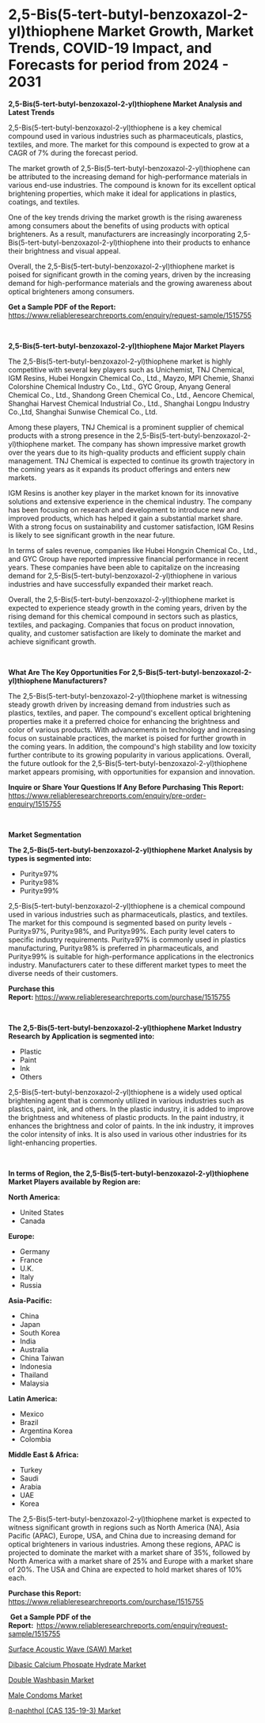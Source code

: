 <p><h1>2,5-Bis(5-tert-butyl-benzoxazol-2-yl)thiophene Market Growth, Market Trends, COVID-19 Impact, and Forecasts for period from 2024 - 2031</h1></p><p><strong>2,5-Bis(5-tert-butyl-benzoxazol-2-yl)thiophene Market Analysis and Latest Trends</strong></p>
<p><p>2,5-Bis(5-tert-butyl-benzoxazol-2-yl)thiophene is a key chemical compound used in various industries such as pharmaceuticals, plastics, textiles, and more. The market for this compound is expected to grow at a CAGR of 7% during the forecast period. </p><p>The market growth of 2,5-Bis(5-tert-butyl-benzoxazol-2-yl)thiophene can be attributed to the increasing demand for high-performance materials in various end-use industries. The compound is known for its excellent optical brightening properties, which make it ideal for applications in plastics, coatings, and textiles. </p><p>One of the key trends driving the market growth is the rising awareness among consumers about the benefits of using products with optical brighteners. As a result, manufacturers are increasingly incorporating 2,5-Bis(5-tert-butyl-benzoxazol-2-yl)thiophene into their products to enhance their brightness and visual appeal.</p><p>Overall, the 2,5-Bis(5-tert-butyl-benzoxazol-2-yl)thiophene market is poised for significant growth in the coming years, driven by the increasing demand for high-performance materials and the growing awareness about optical brighteners among consumers.</p></p>
<p><strong>Get a Sample PDF of the Report:&nbsp;</strong> <a href="https://www.reliableresearchreports.com/enquiry/request-sample/1515755">https://www.reliableresearchreports.com/enquiry/request-sample/1515755</a></p>
<p>&nbsp;</p>
<p><strong>2,5-Bis(5-tert-butyl-benzoxazol-2-yl)thiophene Major Market Players</strong></p>
<p><p>The 2,5-Bis(5-tert-butyl-benzoxazol-2-yl)thiophene market is highly competitive with several key players such as Unichemist, TNJ Chemical, IGM Resins, Hubei Hongxin Chemical Co., Ltd., Mayzo, MPI Chemie, Shanxi Colorshine Chemical Industry Co., Ltd., GYC Group, Anyang General Chemical Co., Ltd., Shandong Green Chemical Co., Ltd., Aencore Chemical, Shanghai Harvest Chemical Industrial Co., Ltd., Shanghai Longpu Industry Co.,Ltd, Shanghai Sunwise Chemical Co., Ltd.</p><p>Among these players, TNJ Chemical is a prominent supplier of chemical products with a strong presence in the 2,5-Bis(5-tert-butyl-benzoxazol-2-yl)thiophene market. The company has shown impressive market growth over the years due to its high-quality products and efficient supply chain management. TNJ Chemical is expected to continue its growth trajectory in the coming years as it expands its product offerings and enters new markets.</p><p>IGM Resins is another key player in the market known for its innovative solutions and extensive experience in the chemical industry. The company has been focusing on research and development to introduce new and improved products, which has helped it gain a substantial market share. With a strong focus on sustainability and customer satisfaction, IGM Resins is likely to see significant growth in the near future.</p><p>In terms of sales revenue, companies like Hubei Hongxin Chemical Co., Ltd., and GYC Group have reported impressive financial performance in recent years. These companies have been able to capitalize on the increasing demand for 2,5-Bis(5-tert-butyl-benzoxazol-2-yl)thiophene in various industries and have successfully expanded their market reach.</p><p>Overall, the 2,5-Bis(5-tert-butyl-benzoxazol-2-yl)thiophene market is expected to experience steady growth in the coming years, driven by the rising demand for this chemical compound in sectors such as plastics, textiles, and packaging. Companies that focus on product innovation, quality, and customer satisfaction are likely to dominate the market and achieve significant growth.</p></p>
<p>&nbsp;</p>
<p><strong>What Are The Key Opportunities For 2,5-Bis(5-tert-butyl-benzoxazol-2-yl)thiophene Manufacturers?</strong></p>
<p><p>The 2,5-Bis(5-tert-butyl-benzoxazol-2-yl)thiophene market is witnessing steady growth driven by increasing demand from industries such as plastics, textiles, and paper. The compound's excellent optical brightening properties make it a preferred choice for enhancing the brightness and color of various products. With advancements in technology and increasing focus on sustainable practices, the market is poised for further growth in the coming years. In addition, the compound's high stability and low toxicity further contribute to its growing popularity in various applications. Overall, the future outlook for the 2,5-Bis(5-tert-butyl-benzoxazol-2-yl)thiophene market appears promising, with opportunities for expansion and innovation.</p></p>
<p><strong>Inquire or Share Your Questions If Any Before Purchasing This Report:</strong> <a href="https://www.reliableresearchreports.com/enquiry/pre-order-enquiry/1515755">https://www.reliableresearchreports.com/enquiry/pre-order-enquiry/1515755</a></p>
<p>&nbsp;</p>
<p><strong>Market Segmentation</strong></p>
<p><strong>The 2,5-Bis(5-tert-butyl-benzoxazol-2-yl)thiophene Market Analysis by types is segmented into:</strong></p>
<p><ul><li>Purity≥97%</li><li>Purity≥98%</li><li>Purity≥99%</li></ul></p>
<p><p>2,5-Bis(5-tert-butyl-benzoxazol-2-yl)thiophene is a chemical compound used in various industries such as pharmaceuticals, plastics, and textiles. The market for this compound is segmented based on purity levels - Purity≥97%, Purity≥98%, and Purity≥99%. Each purity level caters to specific industry requirements. Purity≥97% is commonly used in plastics manufacturing, Purity≥98% is preferred in pharmaceuticals, and Purity≥99% is suitable for high-performance applications in the electronics industry. Manufacturers cater to these different market types to meet the diverse needs of their customers.</p></p>
<p><strong>Purchase this Report:&nbsp;</strong><a href="https://www.reliableresearchreports.com/purchase/1515755">https://www.reliableresearchreports.com/purchase/1515755</a></p>
<p>&nbsp;</p>
<p><strong>The 2,5-Bis(5-tert-butyl-benzoxazol-2-yl)thiophene Market Industry Research by Application is segmented into:</strong></p>
<p><ul><li>Plastic</li><li>Paint</li><li>Ink</li><li>Others</li></ul></p>
<p><p>2,5-Bis(5-tert-butyl-benzoxazol-2-yl)thiophene is a widely used optical brightening agent that is commonly utilized in various industries such as plastics, paint, ink, and others. In the plastic industry, it is added to improve the brightness and whiteness of plastic products. In the paint industry, it enhances the brightness and color of paints. In the ink industry, it improves the color intensity of inks. It is also used in various other industries for its light-enhancing properties.</p></p>
<p>&nbsp;</p>
<p><strong>In terms of Region, the 2,5-Bis(5-tert-butyl-benzoxazol-2-yl)thiophene Market Players available by Region are:</strong></p>
<p>
    <p> <strong> North America: </strong>
        <ul>
            <li>United States</li>
            <li>Canada</li>
        </ul>
        </p> 
    <p> <strong> Europe: </strong>
        <ul>
            <li>Germany</li>
            <li>France</li>
            <li>U.K.</li>
            <li>Italy</li>
            <li>Russia</li>
        </ul>
        </p> 
    <p> <strong> Asia-Pacific: </strong>
        <ul>
            <li>China</li>
            <li>Japan</li>
            <li>South Korea</li>
            <li>India</li>
            <li>Australia</li>
            <li>China Taiwan</li>
            <li>Indonesia</li>
            <li>Thailand</li>
            <li>Malaysia</li>
        </ul>
        </p> 
    <p> <strong> Latin America: </strong>
        <ul>
            <li>Mexico</li>
            <li>Brazil</li>
            <li>Argentina Korea</li>
            <li>Colombia</li>
        </ul>
        </p> 
    <p> <strong> Middle East & Africa: </strong>
        <ul>
            <li>Turkey</li>
            <li>Saudi</li>
            <li>Arabia</li>
            <li>UAE</li>
            <li>Korea</li>
        </ul>
    </p>
    </p>
<p><p>The 2,5-Bis(5-tert-butyl-benzoxazol-2-yl)thiophene market is expected to witness significant growth in regions such as North America (NA), Asia Pacific (APAC), Europe, USA, and China due to increasing demand for optical brighteners in various industries. Among these regions, APAC is projected to dominate the market with a market share of 35%, followed by North America with a market share of 25% and Europe with a market share of 20%. The USA and China are expected to hold market shares of 10% each.</p></p>
<p><strong>Purchase this Report: </strong><a href="https://www.reliableresearchreports.com/purchase/1515755">https://www.reliableresearchreports.com/purchase/1515755</a></p>
<p>&nbsp;<strong>Get a Sample PDF of the Report:&nbsp;&nbsp;</strong><a href="https://www.reliableresearchreports.com/enquiry/request-sample/1515755">https://www.reliableresearchreports.com/enquiry/request-sample/1515755</a></p>
<p><strong></strong></p>
<p><p><a href="https://shimmer-gardenia-37a.notion.site/Surface-Acoustic-Wave-SAW-Market-Growth-Market-Trends-COVID-19-Impact-and-Forecasts-for-period--6686c868af66401fbbd19fa862db3de2">Surface Acoustic Wave (SAW) Market</a></p><p><a href="https://cute-banjo-8ca.notion.site/Dibasic-Calcium-Phospate-Hydrate-Market-Size-2024-2031-Global-Industrial-Analysis-Key-Geographica-7d52e3141de740e18940e35b95c2c4e2">Dibasic Calcium Phospate Hydrate Market</a></p><p><a href="https://view.publitas.com/reportprime-1/double-washbasin-market-offer-valuable-insights-into-market-size-market-share-market-trends-and-projections-spanning-from-2024-to-2031/">Double Washbasin Market</a></p><p><a href="https://view.publitas.com/reportprime-1/male-condoms-market-research-report-the-key-to-successful-business-strategy-forecasted-for-period-from-2024-2031/">Male Condoms Market</a></p><p><a href="https://meowing-lemming-dd3.notion.site/naphthol-CAS-135-19-3-Market-Size-and-Growth-Market-Segmentation-Regional-and-Country-Breakdowns-78ad9ecd7360459e8469b09e762328c9">β-naphthol (CAS 135-19-3) Market</a></p></p>